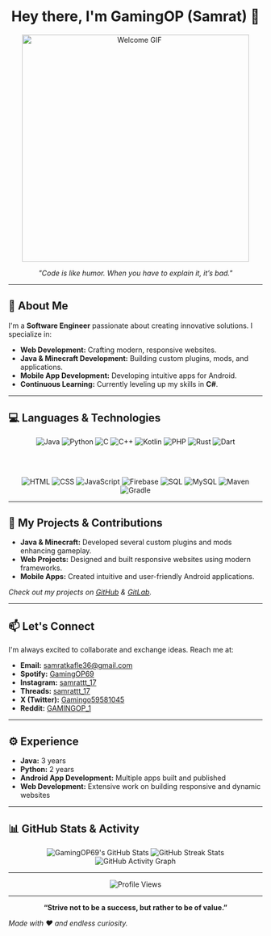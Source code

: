 <h1 align="center">Hey there, I'm GamingOP (Samrat) 👋</h1>

<p align="center">
  <img src="https://media.giphy.com/media/l41lI4bYmcsPJX9Go/giphy.gif" alt="Welcome GIF" width="450">
</p>

<p align="center">
  <i>"Code is like humor. When you have to explain it, it’s bad."</i>
</p>

---

## 🚀 About Me

I'm a **Software Engineer** passionate about creating innovative solutions. I specialize in:
- **Web Development:** Crafting modern, responsive websites.
- **Java & Minecraft Development:** Building custom plugins, mods, and applications.
- **Mobile App Development:** Developing intuitive apps for Android.
- **Continuous Learning:** Currently leveling up my skills in **C#**.

---

## 💻 Languages & Technologies

<div align="center">
  <!-- Programming Languages -->
  <img src="https://img.shields.io/badge/Java-%23ED8B00.svg?style=for-the-badge&logo=java&logoColor=white" alt="Java" />
  <img src="https://img.shields.io/badge/Python-%2314354C.svg?style=for-the-badge&logo=python&logoColor=white" alt="Python" />
  <img src="https://img.shields.io/badge/C-%2300599C.svg?style=for-the-badge&logo=c&logoColor=white" alt="C" />
  <img src="https://img.shields.io/badge/C++-%2300599C.svg?style=for-the-badge&logo=cplusplus&logoColor=white" alt="C++" />
  <img src="https://img.shields.io/badge/Kotlin-%230095D5.svg?style=for-the-badge&logo=kotlin&logoColor=white" alt="Kotlin" />
  <img src="https://img.shields.io/badge/PHP-%23777BB4.svg?style=for-the-badge&logo=php&logoColor=white" alt="PHP" />
  <img src="https://img.shields.io/badge/Rust-%23DEA584.svg?style=for-the-badge&logo=rust&logoColor=black" alt="Rust" />
  <img src="https://img.shields.io/badge/Dart-%230175C2.svg?style=for-the-badge&logo=dart&logoColor=white" alt="Dart" />

  <br><br>
  <!-- Web & Tools -->
  <img src="https://img.shields.io/badge/HTML-%23E34F26.svg?style=for-the-badge&logo=html5&logoColor=white" alt="HTML" />
  <img src="https://img.shields.io/badge/CSS-%231572B6.svg?style=for-the-badge&logo=css3&logoColor=white" alt="CSS" />
  <img src="https://img.shields.io/badge/JavaScript-%23F7DF1E.svg?style=for-the-badge&logo=javascript&logoColor=black" alt="JavaScript" />
  <img src="https://img.shields.io/badge/Firebase-FFCA28?style=for-the-badge&logo=firebase&logoColor=black" alt="Firebase" />
  <img src="https://img.shields.io/badge/SQL-4479A1?style=for-the-badge&logo=postgresql&logoColor=white" alt="SQL" />
  <img src="https://img.shields.io/badge/MySQL-4479A1?style=for-the-badge&logo=mysql&logoColor=white" alt="MySQL" />
  <img src="https://img.shields.io/badge/Maven-C71A36?style=for-the-badge&logo=apachemaven&logoColor=white" alt="Maven" />
  <img src="https://img.shields.io/badge/Gradle-02303A?style=for-the-badge&logo=gradle&logoColor=white" alt="Gradle" />
</div>

---

## 🌟 My Projects & Contributions

- **Java & Minecraft:** Developed several custom plugins and mods enhancing gameplay.
- **Web Projects:** Designed and built responsive websites using modern frameworks.
- **Mobile Apps:** Created intuitive and user-friendly Android applications.

*Check out my projects on [GitHub](https://github.com/GamingOP69) & [GitLab](https://gitlab.com/GamingOP69).*

---

## 📫 Let's Connect

I'm always excited to collaborate and exchange ideas. Reach me at:

- **Email:** [samratkafle36@gmail.com](mailto:samratkafle36@gmail.com)
- **Spotify:** [GamingOP69](https://open.spotify.com/user/31chvbbkbusbpqoh4blwdmbyap4u?si=37e4a04f6c7a4578)
- **Instagram:** [samrattt_17](https://www.instagram.com/samrattt_17/)
- **Threads:** [samrattt_17](https://www.threads.net/@samrattt_17?xmt=AQGzfFTMctrs4bhw_0_9reQ0mo4Ptc57sPga-bK72wYLmsE)
- **X (Twitter):** [Gamingo59581045](https://x.com/Gamingo59581045)
- **Reddit:** [GAMINGOP_1](https://www.reddit.com/user/GAMINGOP_1/)

---

## ⚙️ Experience

- **Java:** 3 years
- **Python:** 2 years
- **Android App Development:** Multiple apps built and published
- **Web Development:** Extensive work on building responsive and dynamic websites

---

## 📊 GitHub Stats & Activity

<div align="center">
  <img src="https://github-readme-stats.vercel.app/api?username=GamingOP69&show_icons=true&theme=radical" alt="GamingOP69's GitHub Stats" />
  <img src="https://github-readme-streak-stats.herokuapp.com/?user=GamingOP69&theme=radical" alt="GitHub Streak Stats" />
</div>

<div align="center">
  <img src="https://github-readme-activity-graph.vercel.app/graph?username=GamingOP69&theme=react-dark" alt="GitHub Activity Graph" />
</div>

---

<p align="center">
  <img src="https://komarev.com/ghpvc/?username=GamingOP69&style=flat-square&color=blue" alt="Profile Views" />
</p>

---

<p align="center">
  <b>“Strive not to be a success, but rather to be of value.”</b>
</p>

*Made with ❤️ and endless curiosity.*
